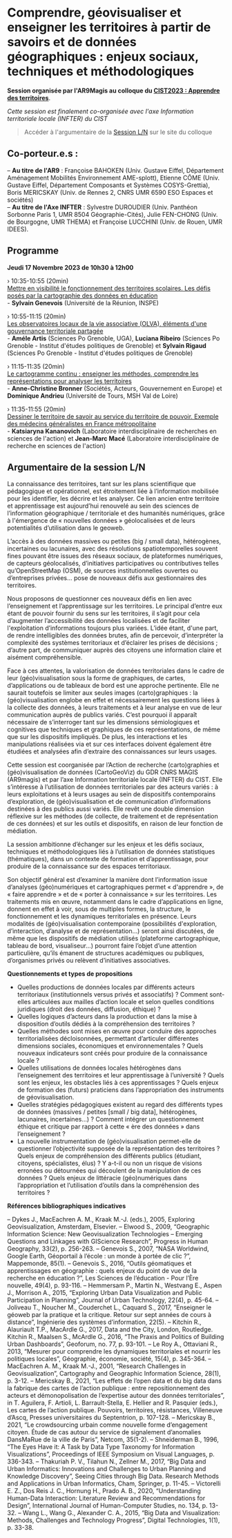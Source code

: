 # Comprendre, géovisualiser et enseigner les territoires à partir de savoirs et de données géographiques : enjeux sociaux, techniques et méthodologiques

**Session organisée par l'AR9Magis au colloque du [CIST2023 : Apprendre des territoires](https://cist2023.sciencesconf.org/)**. </p>
_Cette session est finalement co-organisée avec l'axe Information territoriale locale (INFTER) du CIST_ 

> Accéder à l'argumentaire de la [Session L/N](https://cist2023.sciencesconf.org/resource/page/id/29) sur le site du colloque

## Co-porteur.e.s :

– **Au titre de l'AR9** : Françoise BAHOKEN (Univ. Gustave Eiffel, Département Aménagement Mobilités Environnement AME-splott), Etienne CÔME (Univ. Gustave Eiffel, Département Composants et Systèmes COSYS-Grettia), Boris MERICSKAY (Univ. de Rennes 2, CNRS UMR 6590 ESO Espaces et sociétés) </br> 
– **Au titre de l'Axe INFTER** : Sylvestre DUROUDIER (Univ. Panthéon Sorbonne Paris 1, UMR 8504 Géographie-Cités), Julie FEN-CHONG (Univ. de Bourgogne, UMR THEMA) et Françoise LUCCHINI (Univ. de Rouen, UMR IDEES).

## Programme

**Jeudi 17 Novembre 2023 de 10h30 à 12h00**

› 10:35-10:55 (20min) </br> [Mettre en visibilité le fonctionnement des territoires scolaires. Les défis posés par la cartographie des données en éducation](https://cist2023.sciencesconf.org/457013) </br>- **Sylvain Genevois** (Université de la Réunion, INSPE)  </br>

› 10:55-11:15 (20min) </br> [Les observatoires locaux de la vie associative (OLVA), éléments d'une gouvernance territoriale partagée](https://cist2023.sciencesconf.org/444451) </br> - **Améle Artis** (Sciences Po Grenoble, UGA), **Luciana Ribeiro** (Sciences Po Grenoble - Institut d'études politiques de Grenoble) et **Sylvain Rigaud** (Sciences Po Grenoble - Institut d'études politiques de Grenoble)  </br>

› 11:15-11:35 (20min) </br> [Le cartogramme continu : enseigner les méthodes, comprendre les représentations pour analyser les territoires](https://cist2023.sciencesconf.org/455610) </br> - **Anne-Christine Bronner** (Sociétés, Acteurs, Gouvernement en Europe) et **Dominique Andrieu** (Université de Tours, MSH Val de Loire)  </br>

› 11:35-11:55 (20min) </br>
[Dessiner le territoire de savoir au service du territoire de pouvoir. Exemple des médecins généralistes en France métropolitaine](https://cist2023.sciencesconf.org/457077)  </br> - **Katsiaryna Kananovich** (Laboratoire interdisciplinaire de recherches en sciences de l'action) et **Jean-Marc Macé** (Laboratoire interdisciplinaire de recherche en sciences de l'action)  </br>

## Argumentaire de la session L/N

La connaissance des territoires, tant sur les plans scientifique que pédagogique et opérationnel, est étroitement liée à l’information mobilisée pour les identifier, les décrire et les analyser. Ce lien ancien entre territoire et apprentissage est aujourd’hui renouvelé au sein des sciences de l’information géographique / territoriale et des humanités numériques, grâce à l'émergence de « nouvelles données » géolocalisées et de leurs potentialités d’utilisation dans le geoweb.

L’accès à des données massives ou petites (big / small data), hétérogènes, incertaines ou lacunaires, avec des résolutions spatiotemporelles souvent fines pouvant être issues des réseaux sociaux, de plateformes numériques, de capteurs géolocalisés, d’initiatives participatives ou contributives telles qu’OpenStreetMap (OSM), de sources institutionnelles ouvertes ou d’entreprises privées… pose de nouveaux défis aux gestionnaires des territoires. 

Nous proposons de questionner ces nouveaux défis en lien avec l’enseignement et l’apprentissage sur les territoires. Le principal d’entre eux étant de pouvoir fournir du sens sur les territoires, il s’agit pour cela d’augmenter l’accessibilité des données localisées et de faciliter l'exploitation d’informations toujours plus variées. L’idée étant, d'une part, de rendre intelligibles des données brutes, afin de percevoir, d’interpréter la complexité des systèmes territoriaux et d’éclairer les prises de décisions ; d’autre part, de communiquer auprès des citoyens une information claire et aisément compréhensible.

Face à ces attentes, la valorisation de données territoriales dans le cadre de leur (géo)visualisation sous la forme de graphiques, de cartes, d’applications ou de tableaux de bord est une approche pertinente. Elle ne saurait toutefois se limiter aux seules images (carto)graphiques : la (géo)visualisation englobe en effet et nécessairement les questions liées à la collecte des données, à leurs traitements et à leur analyse en vue de leur communication auprès de publics variés. C’est pourquoi il apparaît nécessaire de s’interroger tant sur les dimensions sémiologiques et cognitives que techniques et graphiques de ces représentations, de même que sur les dispositifs impliqués. De plus, les interactions et les manipulations réalisées via et sur ces interfaces doivent également être étudiées et analysées afin d’extraire des connaissances sur leurs usages.

Cette session est coorganisée par l’Action de recherche (carto)graphies et (géo)visualisation de données (CartoGeoViz) du GDR CNRS MAGIS (AR9magis) et par l’axe Information territoriale locale (INFTER) du CIST. Elle s’intéresse à l’utilisation de données territoriales par des acteurs variés : à leurs exploitations et à leurs usages au sein de dispositifs contemporains d’exploration, de (géo)visualisation et de communication d’informations destinées à des publics aussi variés. Elle revêt une double dimension réflexive sur les méthodes (de collecte, de traitement et de représentation de ces données) et sur les outils et dispositifs, en raison de leur fonction de médiation.

La session ambitionne d’échanger sur les enjeux et les défis sociaux, techniques et méthodologiques liés à l’utilisation de données statistiques (thématiques), dans un contexte de formation et d’apprentissage, pour produire de la connaissance sur des espaces territoriaux.

Son objectif général est d’examiner la manière dont l’information issue d’analyses (géo)numériques et cartographiques permet « d'apprendre », de « faire apprendre » et de « porter à connaissance » sur les territoires. Les traitements mis en œuvre, notamment dans le cadre d’applications en ligne, donnent en effet à voir, sous de multiples formes, la structure, le fonctionnement et les dynamiques territoriales en présence. Leurs modalités de (géo)visualisation contemporaine (possibilités d'exploration, d’interaction, d’analyse et de représentation…) seront ainsi discutées, de même que les dispositifs de médiation utilisés (plateforme cartographique, tableau de bord, visualiseur…) pourront faire l’objet d’une attention particulière, qu’ils émanent de structures académiques ou publiques, d’organismes privés ou relèvent d’initiatives associatives.

**Questionnements et types de propositions**

- Quelles productions de données locales par différents acteurs territoriaux (institutionnels versus privés et associatifs) ? Comment sont-elles articulées aux mailles d’action locale et selon quelles conditions juridiques (droit des données, diffusion, éthique) ?
- Quelles logiques d’acteurs dans la production et dans la mise à disposition d’outils dédiés à la compréhension des territoires ?
- Quelles méthodes sont mises en œuvre pour conduire des approches territorialisées décloisonnées, permettant d’articuler différentes dimensions sociales, économiques et environnementales ? Quels nouveaux indicateurs sont créés pour produire de la connaissance locale ?   
- Quelles utilisations de données locales hétérogènes dans l’enseignement des territoires et leur apprentissage à l’université ? Quels sont les enjeux, les obstacles liés à ces apprentissages ? Quels enjeux de formation des (futurs) praticiens dans l’appropriation des instruments de géovisualisation.
- Quelles stratégies pédagogiques existent au regard des différents types de données (massives / petites [small / big data], hétérogènes, lacunaires, incertaines…) ? Comment intégrer un questionnement éthique et critique par rapport à cette « ère des données » dans l’enseignement ?
- La nouvelle instrumentation de (géo)visualisation permet-elle de questionner l’objectivité supposée de la représentation des territoires ? Quels enjeux de compréhension des différents publics (étudiant, citoyens, spécialistes, élus) ? Y a-t-il ou non un risque de visions erronées ou détournées qui découlent de la manipulation de ces données ? Quels enjeux de littéracie (géo)numériques dans l’appropriation et l’utilisation d’outils dans la compréhension des territoires ?

**Références bibliographiques indicatives**

– Dykes J., MacEachren A. M., Kraak M.-J. (eds.), 2005, Exploring Geovisualization, Amsterdam, Elsevier.
– Elwood S., 2009, “Geographic Information Science: New Geovisualization Technologies – Emerging Questions and Linkages with GIScience Research”, Progress in Human Geography, 33(2), p. 256-263.
– Genevois S., 2007, “NASA Worldwind, Google Earth, Géoportail à l’école : un monde à portée de clic ?”, Mappemonde, 85(1).
– Genevois S., 2016, “Outils géomatiques et apprentissages en géographie : quels enjeux du point de vue de la recherche en éducation ?”, Les Sciences de l’éducation - Pour l’Ère nouvelle, 49(4), p. 93-116.
– Hemmersam P., Martin N., Westvang E., Aspen J., Morrison A., 2015, “Exploring Urban Data Visualization and Public Participation in Planning”, Journal of Urban Technology, 22(4), p. 45-64.
– Joliveau T., Noucher M., Couderchet L., Caquard S., 2017, “Enseigner le géoweb par la pratique et la critique. Retour sur sept années de cours à distance”, Ingénierie des systèmes d’information, 22(5).
– Kitchin R., Alauriault T.P., MacArdle G., 2017, Data and the City, London, Routledge.
Kitchin R., Maalsen S., McArdle G., 2016, “The Praxis and Politics of Building Urban Dashboards”, Geoforum, no. 77, p. 93-101.
– Le Roy A., Ottaviani R., 2013, “Mesurer pour comprendre les dynamiques territoriales et nourrir les politiques locales”, Géographie, économie, société, 15(4), p. 345-364.
– MacEachren A. M., Kraak M.-J., 2001, “Research Challenges in Geovisualization”, Cartography and Geographic Information Science, 28(1), p. 3-12.
– Mericskay B., 2021, “Les effets de l’open data et du big data dans la fabrique des cartes de l’action publique : entre repositionnement des acteurs et démonopolisation de l’expertise autour des données territoriales”, in T. Aguilera, F. Artioli, L. Barrault-Stella, E. Hellier and R. Pasquier (eds.), Les cartes de l’action publique. Pouvoirs, territoires, résistances, Villeneuve d’Ascq, Presses universitaires du Septentrion, p. 107-128.
– Mericskay B., 2021, “Le crowdsourcing urbain comme nouvelle forme d’engagement citoyen. Étude de cas autour du service de signalement d’anomalies DansMaRue de la ville de Paris”, Netcom, 35(1-2).
– Shneiderman B., 1996, “The Eyes Have it: A Task by Data Type Taxonomy for Information Visualizations”, Proceedings of IEEE Symposium on Visual Languages, p. 336-343.
– Thakuriah P. V., Tilahun N., Zellner M., 2017, “Big Data and Urban Informatics: Innovations and Challenges to Urban Planning and Knowledge Discovery”, Seeing Cities through Big Data. Research Methods and Applications in Urban Informatics, Cham, Springer, p. 11-45.
– Victorelli E. Z., Dos Reis J. C., Hornung H., Prado A. B., 2020, “Understanding Human-Data Interaction: Literature Review and Recommendations for Design”, International Journal of Human-Computer Studies, no. 134, p. 13-32.
– Wang L., Wang G., Alexander C. A., 2015, “Big Data and Visualization: Methods, Challenges and Technology Progress”, Digital Technologies, 1(1), p. 33-38.
